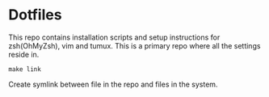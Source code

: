# Dotfiles

This repo contains installation scripts and setup instructions for zsh(OhMyZsh), vim and tumux. This is a primary repo where all the settings reside in.

```
make link
```

Create symlink between file in the repo and files in the system.
